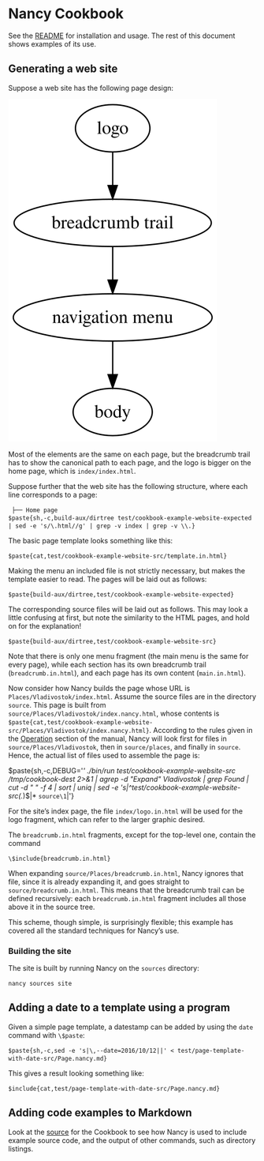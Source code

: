 # Nancy Cookbook

See the [README](README.md) for installation and usage. The rest of this
document shows examples of its use.

## Generating a web site <a name="website-example"></a>

Suppose a web site has the following page design:

![from top to bottom: logo, breadcrumb trail, navigation menu, page body](website.svg)

Most of the elements are the same on each page, but the breadcrumb trail has
to show the canonical path to each page, and the logo is bigger on the home
page, which is `index/index.html`.

Suppose further that the web site has the following structure, where each
line corresponds to a page:

```
 ├── Home page
$paste{sh,-c,build-aux/dirtree test/cookbook-example-website-expected | sed -e 's/\.html//g' | grep -v index | grep -v \\.}
```

The basic page template looks something like this:

```
$paste{cat,test/cookbook-example-website-src/template.in.html}
```

Making the menu an included file is not strictly necessary, but makes the
template easier to read. The pages will be laid out as follows:

```
$paste{build-aux/dirtree,test/cookbook-example-website-expected}
```

The corresponding source files will be laid out as follows. This may look a
little confusing at first, but note the similarity to the HTML pages, and
hold on for the explanation!

```
$paste{build-aux/dirtree,test/cookbook-example-website-src}
```

Note that there is only one menu fragment (the main menu is the same for
every page), while each section has its own breadcrumb trail
(`breadcrumb.in.html`), and each page has its own content
(`main.in.html`).

Now consider how Nancy builds the page whose URL is
`Places/Vladivostok/index.html`. Assume the source files are in the
directory `source`. This page is built from
`source/Places/Vladivostok/index.nancy.html`, whose contents is
`$paste{cat,test/cookbook-example-website-src/Places/Vladivostok/index.nancy.html}`. According to the rules given in the
[Operation](README.md#operation) section of the manual, Nancy will look
first for files in `source/Places/Vladivostok`, then in `source/places`, and
finally in `source`. Hence, the actual list of files used to assemble the
page is:

[FIXME]: # (Replace the use of agrep with something npm-able; tidy up temp directory.)
$paste{sh,-c,DEBUG='*' ./bin/run test/cookbook-example-website-src /tmp/cookbook-dest 2>&1 | agrep -d "Expand" Vladivostok | grep Found | cut -d " " -f 4 | sort | uniq | sed -e 's|^test/cookbook-example-website-src\(.*\)$|* `source\1`|'}

For the site’s index page, the file `index/logo.in.html` will be used for the
logo fragment, which can refer to the larger graphic desired.

The `breadcrumb.in.html` fragments, except for the top-level one, contain the
command

```
\$include{breadcrumb.in.html}
```

When expanding `source/Places/breadcrumb.in.html`, Nancy ignores that file,
since it is already expanding it, and goes straight to
`source/breadcrumb.in.html`. This means that the breadcrumb trail can be
defined recursively: each `breadcrumb.in.html` fragment includes all those
above it in the source tree.

This scheme, though simple, is surprisingly flexible; this example has
covered all the standard techniques for Nancy’s use.

### Building the site

The site is built by running Nancy on the `sources` directory:

```
nancy sources site
```

[FIXME]: # (Explain how to serve the web site dynamically.)

## Adding a date to a template using a program <a name="date-example"></a>

Given a simple page template, a datestamp can be added by using the `date`
command with `\$paste`:

```
$paste{sh,-c,sed -e 's|\,--date=2016/10/12||' < test/page-template-with-date-src/Page.nancy.md}
```

This gives a result looking something like:

```
$include{cat,test/page-template-with-date-src/Page.nancy.md}
```

## Adding code examples to Markdown
[FIXME]: # (Explain the techniques)

Look at the [source](Cookbook.nancy.md) for the Cookbook to see how Nancy is
used to include example source code, and the output of other commands, such
as directory listings.

[FIXME]: # (Add an example about uniquely numbered invoices)
